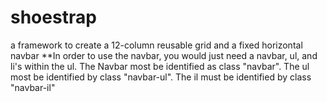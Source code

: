 # shoestrap
a framework to create a 12-column reusable grid and a fixed horizontal navbar
**In order to use the navbar, you would just need a navbar, ul, and li's within the ul. 
The Navbar most be identified as class "navbar". 
The ul most be identified by class "navbar-ul". 
The il must be identified by class "navbar-il"
